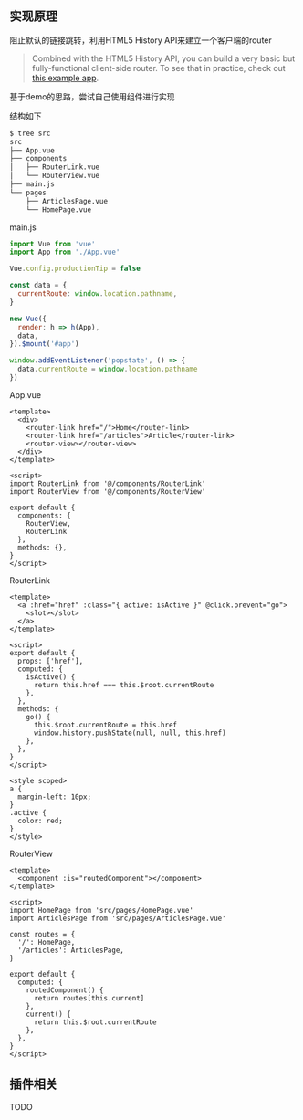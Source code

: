 ## 实现原理

阻止默认的链接跳转，利用HTML5 History API来建立一个客户端的router

> Combined with the HTML5 History API, you can build a very basic but fully-functional client-side router. To see that in practice, check out [this example app](https://github.com/chrisvfritz/vue-2.0-simple-routing-example).



基于demo的思路，尝试自己使用组件进行实现

结构如下

```zsh
$ tree src 
src
├── App.vue
├── components
│   ├── RouterLink.vue
│   └── RouterView.vue
├── main.js
└── pages
    ├── ArticlesPage.vue
    └── HomePage.vue
```

main.js

```js
import Vue from 'vue'
import App from './App.vue'

Vue.config.productionTip = false

const data = {
  currentRoute: window.location.pathname,
}

new Vue({
  render: h => h(App),
  data,
}).$mount('#app')

window.addEventListener('popstate', () => {
  data.currentRoute = window.location.pathname
})
```



App.vue

```vue
<template>
  <div>
    <router-link href="/">Home</router-link>
    <router-link href="/articles">Article</router-link>
    <router-view></router-view>
  </div>
</template>

<script>
import RouterLink from '@/components/RouterLink'
import RouterView from '@/components/RouterView'

export default {
  components: {
    RouterView,
    RouterLink
  },
  methods: {},
}
</script>
```



RouterLink

```vue
<template>
  <a :href="href" :class="{ active: isActive }" @click.prevent="go">
    <slot></slot>
  </a>
</template>

<script>
export default {
  props: ['href'],
  computed: {
    isActive() {
      return this.href === this.$root.currentRoute
    },
  },
  methods: {
    go() {
      this.$root.currentRoute = this.href
      window.history.pushState(null, null, this.href)
    },
  },
}
</script>

<style scoped>
a {
  margin-left: 10px;
}
.active {
  color: red;
}
</style>
```



RouterView

```vue
<template>
  <component :is="routedComponent"></component>
</template>

<script>
import HomePage from 'src/pages/HomePage.vue'
import ArticlesPage from 'src/pages/ArticlesPage.vue'

const routes = {
  '/': HomePage,
  '/articles': ArticlesPage,
}

export default {
  computed: {
    routedComponent() {
      return routes[this.current]
    },
    current() {
      return this.$root.currentRoute
    },
  },
}
</script>
```



## 插件相关

TODO